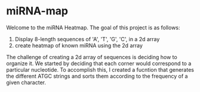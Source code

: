 # miRNA-map
Welcome to the miRNA Heatmap. The goal of this project is as follows:

1) Display 8-length sequences of 'A', 'T', 'G', 'C', in a 2d array
2) create heatmap of known miRNA using the 2d array

The challenge of creating a 2d array of sequences is deciding how to organize it. We started by deciding that each corner would correspond to a particular nucleotide. To accomplish this, I created a fucntion that generates the different ATGC strings and sorts them according to the frequency of a given character. 
